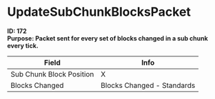 # UpdateSubChunkBlocksPacket

**ID: 172**  
**Purpose: Packet sent for every set of blocks changed in a sub chunk every tick.**  

<table><thead><tr><th>Field</th><th>Info</th></tr></thead><tbody>
<tr><td>Sub Chunk Block Position</td><td>X</td></tr>
<tr><td>Blocks Changed</td><td>Blocks Changed - Standards</td></tr>
</tbody></table>